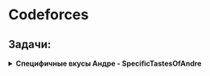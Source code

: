 # Codeforces

## Задачи:

<details>
  <summary>
    <b>Специфичные вкусы Андре - SpecificTastesOfAndre</b>
  </summary>

У Андре очень специфические вкусы. Недавно он начал влюбляться в массивы.

Андре называет непустой массив ![equation](https://latex.codecogs.com/svg.latex?b) **хорошим**, 
если сумма его элементов делится на длину этого массива. Например, массив ![equation](https://latex.codecogs.com/svg.latex?[2,3,1]) 
хороший, так как сумма его элементов — ![equation](https://latex.codecogs.com/svg.latex?6) — делится на 
![equation](https://latex.codecogs.com/svg.latex?3), но массив ![equation](https://latex.codecogs.com/svg.latex?[1,1,2,3]) 
не хороший, так как ![equation](https://latex.codecogs.com/svg.latex?7) не делится на ![equation](https://latex.codecogs.com/svg.latex?4).

Андре вызывает массив ![equation](https://latex.codecogs.com/svg.latex?a) длиной ![equation](https://latex.codecogs.com/svg.latex?n) 
**прекрасным**, если выполняются следующие условия:
 - Каждый непустой подмассив этого массива является **хорошим**.
 - Для каждого ![equation](https://latex.codecogs.com/svg.latex?i(1<=i<=n),1<=a_{i}<=100).
 
Для данного положительное целого числа ![equation](https://latex.codecogs.com/svg.latex?n) 
выведите любой **прекрасный** массив длины ![equation](https://latex.codecogs.com/svg.latex?n). 
Можно показать, что при заданных ограничениях такой массив всегда существует.

Массив ![equation](https://latex.codecogs.com/svg.latex?c) является подмассивом массива ![equation](https://latex.codecogs.com/svg.latex?d),
если ![equation](https://latex.codecogs.com/svg.latex?c) может быть получен из ![equation](https://latex.codecogs.com/svg.latex?d) 
удалением нескольких (возможно, ни одного или всех) элементов из начала и нескольких (возможно, ни одного или всех)
элементов из конца.

#### Входные данные
Каждый тест содержит несколько наборов входных данных. В первой строке указано количество наборов входных данных
![equation](https://latex.codecogs.com/svg.latex?t(1<=t<=100)). Описание наборов входных данных приведено ниже.

Первая и единственная строка каждого набора входных данных содержит одно целое число ![equation](https://latex.codecogs.com/svg.latex?n(1<=n<=100)).

#### Выходные данные
Для каждого набора входных данных выводите в отдельной строке любой **прекрасный** массив длиной
 ![equation](https://latex.codecogs.com/svg.latex?n).

Примеры:
```
Ввод	
3
1
2
4
Вывод
24
19 33
7 37 79 49

```

</details>